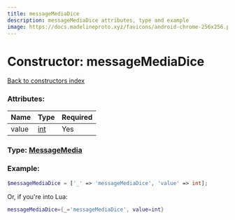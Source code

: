 ```yaml
---
title: messageMediaDice
description: messageMediaDice attributes, type and example
image: https://docs.madelineproto.xyz/favicons/android-chrome-256x256.png
---
```

# Constructor: messageMediaDice  
[Back to constructors index](index.md)



### Attributes:

| Name     |    Type       | Required |
|----------|---------------|----------|
|value|[int](../types/int.md) | Yes|



### Type: [MessageMedia](../types/MessageMedia.md)


### Example:

```php
$messageMediaDice = ['_' => 'messageMediaDice', 'value' => int];
```  


Or, if you're into Lua:

```lua
messageMediaDice={_='messageMediaDice', value=int}

```


